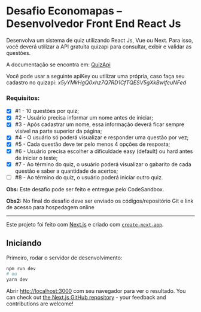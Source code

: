 # Desafio Economapas – Desenvolvedor Front End React Js

Desenvolva um sistema de quiz utilizando React Js, Vue ou Next. Para isso, você deverá utilizar
a API gratuita quizapi para consultar, exibir e validar as questões.

A documentação se encontra em:
[QuizApi](https://quizapi.io/docs/1.0/random-quiz)

Você pode usar a seguinte apiKey ou utilizar uma própria, caso faça seu cadastro no quizapi:
_x5yYMkHgQ0xhz7Q7RD1CfTQESV5gXkBwlfcuNFed_

### Requisitos:

- [x] #1 - 10 questões por quiz;
- [x] #2 - Usuário precisa informar um nome antes de iniciar;
- [x] #3 - Após cadastrar um nome, essa informação deverá ficar sempre visível na parte superior da página;
- [x] #4 - O usuário só poderá visualizar e responder uma questão por vez;
- [x] #5 - Cada questão deve ter pelo menos 4 opções de resposta;
- [x] #6 - Usuário precisa escolher a dificuldade easy (default) ou hard antes de iniciar o teste;
- [x] #7 - Ao término do quiz, o usuário poderá visualizar o gabarito de cada questão e saber a quantidade de acertos;
- [ ] #8 - Ao término do quiz, o usuário poderá iniciar outro quiz.

**Obs:** Este desafio pode ser feito e entregue pelo CodeSandbox.

**Obs2:** No final do desafio deve ser enviado os códigos/repositório Git e link de acesso para
hospedagem online

---

Este projeto foi feito com [Next.js](https://nextjs.org/) e criado com [`create-next-app`](https://github.com/vercel/next.js/tree/canary/packages/create-next-app).

## Iniciando

Primeiro, rodar o servidor de desenvolvimento:

```bash
npm run dev
# ou
yarn dev
```

Abrir [http://localhost:3000](http://localhost:3000) com seu navegador para ver o resultado.
You can check out [the Next.js GitHub repository](https://github.com/vercel/next.js/) - your feedback and contributions are welcome!
